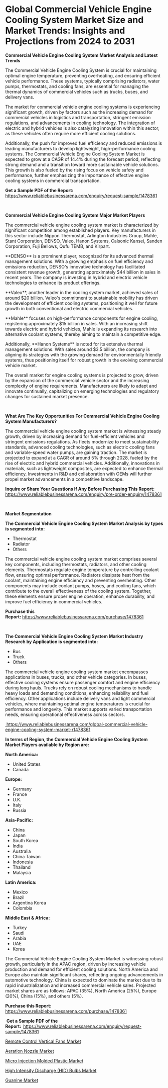 <p><h1>Global Commercial Vehicle Engine Cooling System Market Size and Market Trends: Insights and Projections from 2024 to 2031</h1></p><p><strong>Commercial Vehicle Engine Cooling System Market Analysis and Latest Trends</strong></p>
<p><p>The Commercial Vehicle Engine Cooling System is crucial for maintaining optimal engine temperature, preventing overheating, and ensuring efficient vehicle performance. These systems, typically comprising radiators, water pumps, thermostats, and cooling fans, are essential for managing the thermal dynamics of commercial vehicles such as trucks, buses, and delivery vans. </p><p>The market for commercial vehicle engine cooling systems is experiencing significant growth, driven by factors such as the increasing demand for commercial vehicles in logistics and transportation, stringent emission regulations, and advancements in cooling technology. The integration of electric and hybrid vehicles is also catalyzing innovation within this sector, as these vehicles often require more efficient cooling solutions. </p><p>Additionally, the push for improved fuel efficiency and reduced emissions is leading manufacturers to develop lightweight, high-performance cooling systems. The Commercial Vehicle Engine Cooling System Market is expected to grow at a CAGR of 14.4% during the forecast period, reflecting strong demand and a transition toward more sustainable vehicle solutions. This growth is also fueled by the rising focus on vehicle safety and performance, further emphasizing the importance of effective engine cooling systems in commercial transportation.</p></p>
<p><strong>Get a Sample PDF of the Report:&nbsp;</strong> <a href="https://www.reliablebusinessarena.com/enquiry/request-sample/1478361?utm_campaign=1172&utm_medium=2&utm_source=Github&utm_content=ia&utm_term=28092024&utm_id=commercial-vehicle-engine-cooling-system">https://www.reliablebusinessarena.com/enquiry/request-sample/1478361</a></p>
<p>&nbsp;</p>
<p><strong>Commercial Vehicle Engine Cooling System Major Market Players</strong></p>
<p><p>The commercial vehicle engine cooling system market is characterized by significant competition among established players. Key manufacturers in this sector include Nippon Thermostat, Arlington Industries Group, Mahle, Stant Corporation, DENSO, Valeo, Hanon Systems, Calsonic Kansei, Sanden Corporation, Fuji Bellows, Qufu TEMB, and Kirpart. </p><p>**DENSO** is a prominent player, recognized for its advanced thermal management solutions. With a growing emphasis on fuel efficiency and emissions reduction, DENSO's innovative technology has facilitated consistent revenue growth, generating approximately $44 billion in sales in recent years. The company is investing in hybrid and electric vehicle technologies to enhance its product offerings.</p><p>**Valeo**, another leader in the cooling system market, achieved sales of around $20 billion. Valeo's commitment to sustainable mobility has driven the development of efficient cooling systems, positioning it well for future growth in both conventional and electric commercial vehicles.</p><p>**Mahle** focuses on high-performance components for engine cooling, registering approximately $15 billion in sales. With an increasing shift towards electric and hybrid vehicles, Mahle is expanding its research into alternative coolant systems, thereby aiming to maintain a competitive edge.</p><p>Additionally, **Hanon Systems** is noted for its extensive thermal management solutions. With sales around $3.5 billion, the company is aligning its strategies with the growing demand for environmentally friendly systems, thus positioning itself for robust growth in the evolving commercial vehicle market.</p><p>The overall market for engine cooling systems is projected to grow, driven by the expansion of the commercial vehicle sector and the increasing complexity of engine requirements. Manufacturers are likely to adapt and innovate continually, capitalizing on emerging technologies and regulatory changes for sustained market presence.</p></p>
<p>&nbsp;</p>
<p><strong>What Are The Key Opportunities For Commercial Vehicle Engine Cooling System Manufacturers?</strong></p>
<p><p>The commercial vehicle engine cooling system market is witnessing steady growth, driven by increasing demand for fuel-efficient vehicles and stringent emissions regulations. As fleets modernize to meet sustainability standards, advanced cooling technologies, such as electric cooling fans and variable-speed water pumps, are gaining traction. The market is projected to expand at a CAGR of around 5% through 2028, fueled by the rise of electric and hybrid commercial vehicles. Additionally, innovations in materials, such as lightweight composites, are expected to enhance thermal efficiency. Investments in R&D and collaboration with OEMs will further propel market advancements in a competitive landscape.</p></p>
<p><strong>Inquire or Share Your Questions If Any Before Purchasing This Report:</strong> <a href="https://www.reliablebusinessarena.com/enquiry/pre-order-enquiry/1478361?utm_campaign=1172&utm_medium=2&utm_source=Github&utm_content=ia&utm_term=28092024&utm_id=commercial-vehicle-engine-cooling-system">https://www.reliablebusinessarena.com/enquiry/pre-order-enquiry/1478361</a></p>
<p>&nbsp;</p>
<p><strong>Market Segmentation</strong></p>
<p><strong>The Commercial Vehicle Engine Cooling System Market Analysis by types is segmented into:</strong></p>
<p><ul><li>Thermostat</li><li>Radiator</li><li>Others</li></ul></p>
<p><p>The commercial vehicle engine cooling system market comprises several key components, including thermostats, radiators, and other cooling elements. Thermostats regulate engine temperature by controlling coolant flow, ensuring optimal performance. Radiators dissipate heat from the coolant, maintaining engine efficiency and preventing overheating. Other components may include coolant pumps, hoses, and cooling fans, which contribute to the overall effectiveness of the cooling system. Together, these elements ensure proper engine operation, enhance durability, and improve fuel efficiency in commercial vehicles.</p></p>
<p><strong>Purchase this Report:&nbsp;</strong><a href="https://www.reliablebusinessarena.com/purchase/1478361?utm_campaign=1172&utm_medium=2&utm_source=Github&utm_content=ia&utm_term=28092024&utm_id=commercial-vehicle-engine-cooling-system">https://www.reliablebusinessarena.com/purchase/1478361</a></p>
<p>&nbsp;</p>
<p><strong>The Commercial Vehicle Engine Cooling System Market Industry Research by Application is segmented into:</strong></p>
<p><ul><li>Bus</li><li>Truck</li><li>Others</li></ul></p>
<p><p>The commercial vehicle engine cooling system market encompasses applications in buses, trucks, and other vehicle categories. In buses, effective cooling systems ensure passenger comfort and engine efficiency during long hauls. Trucks rely on robust cooling mechanisms to handle heavy loads and demanding conditions, enhancing reliability and fuel efficiency. Other applications include delivery vans and light commercial vehicles, where maintaining optimal engine temperatures is crucial for performance and longevity. This market supports varied transportation needs, ensuring operational effectiveness across sectors.</p></p>
<p><a href="https://www.reliablebusinessarena.com/global-commercial-vehicle-engine-cooling-system-market-r1478361?utm_campaign=1172&utm_medium=2&utm_source=Github&utm_content=ia&utm_term=28092024&utm_id=commercial-vehicle-engine-cooling-system">&nbsp;https://www.reliablebusinessarena.com/global-commercial-vehicle-engine-cooling-system-market-r1478361</a></p>
<p><strong>In terms of Region, the Commercial Vehicle Engine Cooling System Market Players available by Region are:</strong></p>
<p>
    <p> <strong> North America: </strong>
        <ul>
            <li>United States</li>
            <li>Canada</li>
        </ul>
        </p> 
    <p> <strong> Europe: </strong>
        <ul>
            <li>Germany</li>
            <li>France</li>
            <li>U.K.</li>
            <li>Italy</li>
            <li>Russia</li>
        </ul>
        </p> 
    <p> <strong> Asia-Pacific: </strong>
        <ul>
            <li>China</li>
            <li>Japan</li>
            <li>South Korea</li>
            <li>India</li>
            <li>Australia</li>
            <li>China Taiwan</li>
            <li>Indonesia</li>
            <li>Thailand</li>
            <li>Malaysia</li>
        </ul>
        </p> 
    <p> <strong> Latin America: </strong>
        <ul>
            <li>Mexico</li>
            <li>Brazil</li>
            <li>Argentina Korea</li>
            <li>Colombia</li>
        </ul>
        </p> 
    <p> <strong> Middle East & Africa: </strong>
        <ul>
            <li>Turkey</li>
            <li>Saudi</li>
            <li>Arabia</li>
            <li>UAE</li>
            <li>Korea</li>
        </ul>
    </p>
    </p>
<p><p>The Commercial Vehicle Engine Cooling System Market is witnessing robust growth, particularly in the APAC region, driven by increasing vehicle production and demand for efficient cooling solutions. North America and Europe also maintain significant shares, reflecting ongoing advancements in automotive technology. China is expected to dominate the market due to its rapid industrialization and increased commercial vehicle sales. Projected market shares are as follows: APAC (35%), North America (25%), Europe (20%), China (15%), and others (5%).</p></p>
<p><strong>Purchase this Report: </strong><a href="https://www.reliablebusinessarena.com/purchase/1478361?utm_campaign=1172&utm_medium=2&utm_source=Github&utm_content=ia&utm_term=28092024&utm_id=commercial-vehicle-engine-cooling-system">https://www.reliablebusinessarena.com/purchase/1478361</a></p>
<p>&nbsp;<strong>Get a Sample PDF of the Report:&nbsp;&nbsp;</strong><a href="https://www.reliablebusinessarena.com/enquiry/request-sample/1478361?utm_campaign=1172&utm_medium=2&utm_source=Github&utm_content=ia&utm_term=28092024&utm_id=commercial-vehicle-engine-cooling-system">https://www.reliablebusinessarena.com/enquiry/request-sample/1478361</a></p>
<p><strong></strong></p>
<p><p><a href="https://issuu.com/reportprime-2/docs/remote-control-vertical-fans-market_71c9c96268600e?utm_campaign=1172&utm_medium=2&utm_source=Github&utm_content=ia&utm_term=28092024&utm_id=commercial-vehicle-engine-cooling-system">Remote Control Vertical Fans Market</a></p><p><a href="https://www.linkedin.com/pulse/unlocking-growth-potential-market-strategic-analysis-aeration-5gwfc?utm_campaign=1172&utm_medium=2&utm_source=Github&utm_content=ia&utm_term=28092024&utm_id=commercial-vehicle-engine-cooling-system">Aeration Nozzle Market</a></p><p><a href="https://www.linkedin.com/pulse/comprehensive-look-product-type-polycarbonate-pcpolyethylene-cleye?utm_campaign=1172&utm_medium=2&utm_source=Github&utm_content=ia&utm_term=28092024&utm_id=commercial-vehicle-engine-cooling-system">Micro Injection Molded Plastic Market</a></p><p><a href="https://issuu.com/reportprime-2/docs/high-intensity-discharge-hid-bulbs-_c3b0dda3c12b1a?utm_campaign=1172&utm_medium=2&utm_source=Github&utm_content=ia&utm_term=28092024&utm_id=commercial-vehicle-engine-cooling-system">High Intensity Discharge (HID) Bulbs Market</a></p><p><a href="https://www.linkedin.com/pulse/how-guanine-market-changing-from-2024-2031-svmbiosis-analysis-r4aue?utm_campaign=1172&utm_medium=2&utm_source=Github&utm_content=ia&utm_term=28092024&utm_id=commercial-vehicle-engine-cooling-system">Guanine Market</a></p></p>